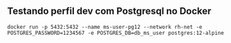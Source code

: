 ## Testando perfil dev com Postgresql no Docker
```
docker run -p 5432:5432 --name ms-user-pg12 --network rh-net -e POSTGRES_PASSWORD=1234567 -e POSTGRES_DB=db_ms_user postgres:12-alpine
```